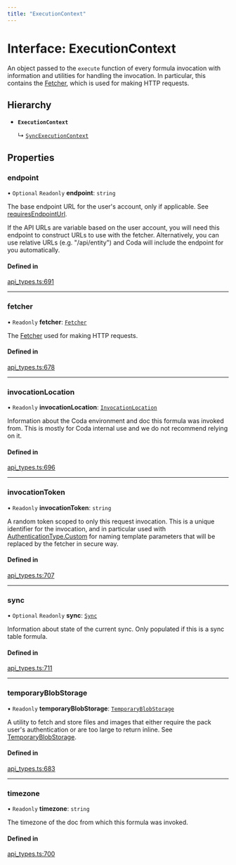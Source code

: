 ```yaml
---
title: "ExecutionContext"
---
```

# Interface: ExecutionContext

An object passed to the `execute` function of every formula invocation
with information and utilities for handling the invocation. In particular,
this contains the [Fetcher](Fetcher.md), which is used for making HTTP requests.

## Hierarchy

- **`ExecutionContext`**

  ↳ [`SyncExecutionContext`](SyncExecutionContext.md)

## Properties

### endpoint

• `Optional` `Readonly` **endpoint**: `string`

The base endpoint URL for the user's account, only if applicable. See [requiresEndpointUrl](AWSAccessKeyAuthentication.md#requiresendpointurl).

If the API URLs are variable based on the user account, you will need this endpoint
to construct URLs to use with the fetcher. Alternatively, you can use relative URLs
(e.g. "/api/entity") and Coda will include the endpoint for you automatically.

#### Defined in

[api_types.ts:691](https://github.com/coda/packs-sdk/blob/main/api_types.ts#L691)

___

### fetcher

• `Readonly` **fetcher**: [`Fetcher`](Fetcher.md)

The [Fetcher](Fetcher.md) used for making HTTP requests.

#### Defined in

[api_types.ts:678](https://github.com/coda/packs-sdk/blob/main/api_types.ts#L678)

___

### invocationLocation

• `Readonly` **invocationLocation**: [`InvocationLocation`](InvocationLocation.md)

Information about the Coda environment and doc this formula was invoked from.
This is mostly for Coda internal use and we do not recommend relying on it.

#### Defined in

[api_types.ts:696](https://github.com/coda/packs-sdk/blob/main/api_types.ts#L696)

___

### invocationToken

• `Readonly` **invocationToken**: `string`

A random token scoped to only this request invocation.
This is a unique identifier for the invocation, and in particular used with
[AuthenticationType.Custom](../enums/AuthenticationType.md#custom) for naming template parameters that will be
replaced by the fetcher in secure way.

#### Defined in

[api_types.ts:707](https://github.com/coda/packs-sdk/blob/main/api_types.ts#L707)

___

### sync

• `Optional` `Readonly` **sync**: [`Sync`](Sync.md)

Information about state of the current sync. Only populated if this is a sync table formula.

#### Defined in

[api_types.ts:711](https://github.com/coda/packs-sdk/blob/main/api_types.ts#L711)

___

### temporaryBlobStorage

• `Readonly` **temporaryBlobStorage**: [`TemporaryBlobStorage`](TemporaryBlobStorage.md)

A utility to fetch and store files and images that either require the pack user's authentication
or are too large to return inline. See [TemporaryBlobStorage](TemporaryBlobStorage.md).

#### Defined in

[api_types.ts:683](https://github.com/coda/packs-sdk/blob/main/api_types.ts#L683)

___

### timezone

• `Readonly` **timezone**: `string`

The timezone of the doc from which this formula was invoked.

#### Defined in

[api_types.ts:700](https://github.com/coda/packs-sdk/blob/main/api_types.ts#L700)
